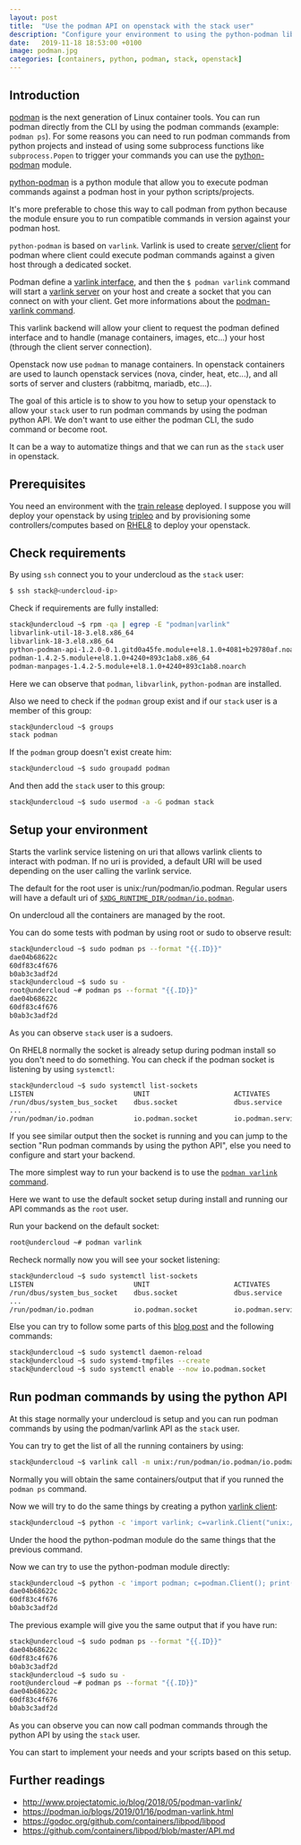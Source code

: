 ```yaml
---
layout: post
title:  "Use the podman API on openstack with the stack user"
description: "Configure your environment to using the python-podman libraries"
date:   2019-11-18 18:53:00 +0100
image: podman.jpg
categories: [containers, python, podman, stack, openstack]
---
```

## Introduction
[podman](https://github.com/containers/libpod) is the next generation of Linux
container tools. You can run podman directly from the CLI by using the podman
commands (example: `podman ps`). For some reasons you can need to run podman
commands from python projects and instead of using some subprocess functions
like `subprocess.Popen` to trigger your commands you can use the
[python-podman](https://github.com/containers/python-podman) module.

[python-podman](https://github.com/containers/python-podman) is a python module
that allow you to execute podman commands against a podman host in your
python scripts/projects.

It's more preferable to chose this way to call podman from python because the
module ensure you to run compatible commands in version against your podman host.

`python-podman` is based on `varlink`. Varlink is used to create
[server/client](https://varlink.org/python/)
for podman where client could execute podman commands against a given host
through a dedicated socket.

Podman define a [varlink interface](https://github.com/containers/libpod/blob/e7540d0406c49b22de245246d16ebc6e1778df37/cmd/podman/varlink/io.podman.varlink), 
and then the `$ podman varlink` command will start a [varlink server](https://varlink.org/python/#varlink.Server) on your host and
create a socket that you can connect on with your client. Get more informations
about the [podman-varlink command](https://www.mankier.com/1/podman-varlink).

This varlink backend will allow your client to request the podman defined interface and
to handle (manage containers, images, etc...) your host (through the client server connection).

Openstack now use `podman` to manage containers. In openstack containers are
used to launch openstack services (nova, cinder, heat, etc...), and all sorts
of server and clusters (rabbitmq, mariadb, etc...).

The goal of this article is to show to you how to setup your openstack to 
allow your `stack` user to run podman commands by using the podman python API.
We don't want to use either the podman CLI, the sudo command or become root.

It can be a way to automatize things and that we can run as the `stack` user in
openstack.

## Prerequisites
You need an environment with the
[train release](https://www.openstack.org/software/train/) deployed. I suppose
you will deploy your openstack by using
[tripleo](https://docs.openstack.org/tripleo-docs/latest/) and by provisioning some
controllers/computes based on [RHEL8](https://developers.redhat.com/rhel8/)
to deploy your openstack.

## Check requirements

By using `ssh` connect you to your undercloud as the `stack` user:

```sh
$ ssh stack@<undercloud-ip>
```

Check if requirements are fully installed:

```sh
stack@undercloud ~$ rpm -qa | egrep -E "podman|varlink"
libvarlink-util-18-3.el8.x86_64
libvarlink-18-3.el8.x86_64
python-podman-api-1.2.0-0.1.gitd0a45fe.module+el8.1.0+4081+b29780af.noarch
podman-1.4.2-5.module+el8.1.0+4240+893c1ab8.x86_64
podman-manpages-1.4.2-5.module+el8.1.0+4240+893c1ab8.noarch
```

Here we can observe that `podman`, `libvarlink`, `python-podman` are installed.

Also we need to check if the `podman` group exist and if our `stack` user is
a member of this group:

```sh
stack@undercloud ~$ groups
stack podman
```

If the `podman` group doesn't exist create him:

```sh
stack@undercloud ~$ sudo groupadd podman
```

And then add the `stack` user to this group:

```sh
stack@undercloud ~$ sudo usermod -a -G podman stack
```

## Setup your environment

Starts the varlink service listening on uri that allows varlink clients to
interact with podman. If no uri is provided, a default URI will be used
depending on the user calling the varlink service.

The default for the root user is unix:/run/podman/io.podman.
Regular users will have a default uri of
[`$XDG_RUNTIME_DIR/podman/io.podman`](https://www.freedesktop.org/software/systemd/man/pam_systemd.html).

On undercloud all the containers are managed by the root.

You can do some tests with podman by using root or sudo to observe result:

```sh
stack@undercloud ~$ sudo podman ps --format "{{.ID}}"
dae04b68622c
60df83c4f676
b0ab3c3adf2d
stack@undercloud ~$ sudo su -
root@undercloud ~# podman ps --format "{{.ID}}"
dae04b68622c
60df83c4f676
b0ab3c3adf2d
```

As you can observe `stack` user is a sudoers.

On RHEL8 normally the socket is already setup during podman install
so you don't need to do something. You can check if the podman socket is
listening by using `systemctl`:

```sh
stack@undercloud ~$ sudo systemctl list-sockets
LISTEN                         UNIT                     ACTIVATES
/run/dbus/system_bus_socket    dbus.socket              dbus.service
...
/run/podman/io.podman          io.podman.socket         io.podman.service
```

If you see similar output then the socket is running and you can jump to
the section "Run podman commands by using the python API", else you need to
configure and start your backend.

The more simplest way to run your backend is to use the [`podman varlink`
command](https://www.mankier.com/1/podman-varlink).

Here we want to use the default socket setup during install and running our API
commands as the `root` user.

Run your backend on the default socket:

```sh
root@undercloud ~# podman varlink
```

Recheck normally now you will see your socket listening:

```sh
stack@undercloud ~$ sudo systemctl list-sockets
LISTEN                         UNIT                     ACTIVATES
/run/dbus/system_bus_socket    dbus.socket              dbus.service
...
/run/podman/io.podman          io.podman.socket         io.podman.service
```

Else you can try to follow some parts of this [blog post](https://podman.io/blogs/2019/01/16/podman-varlink.html)
and the following commands:

```sh
stack@undercloud ~$ sudo systemctl daemon-reload
stack@undercloud ~$ sudo systemd-tmpfiles --create
stack@undercloud ~$ sudo systemctl enable --now io.podman.socket
```

## Run podman commands by using the python API

At this stage normally your undercloud is setup and you can run podman
commands by using the podman/varlink API as the `stack` user.

You can try to get the list of all the running containers by using:

```sh
stack@undercloud ~$ varlink call -m unix:/run/podman/io.podman/io.podman.ListContainers
```

Normally you will obtain the same containers/output that if you runned the `podman ps`
command.

Now we will try to do the same things by creating a python
[varlink client](https://varlink.org/python/#varlink.Client):

```sh
stack@undercloud ~$ python -c 'import varlink; c=varlink.Client("unix:/run/podman/io.podman"); con=c.open("io.podman"); print(con.ListContainers())'
```

Under the hood the python-podman module do the same things that the previous command.

Now we can try to use the python-podman module directly:

```sh
stack@undercloud ~$ python -c 'import podman; c=podman.Client(); print("\n".join([el.id for el in c.containers.list()]))'
dae04b68622c
60df83c4f676
b0ab3c3adf2d
```

The previous example will give you the same output that if you have run:

```sh
stack@undercloud ~$ sudo podman ps --format "{{.ID}}"
dae04b68622c
60df83c4f676
b0ab3c3adf2d
stack@undercloud ~$ sudo su -
root@undercloud ~# podman ps --format "{{.ID}}"
dae04b68622c
60df83c4f676
b0ab3c3adf2d
```

As you can observe you can now call podman commands through the python API
by using the `stack` user.

You can start to implement your needs and your scripts based on this setup.

## Further readings

- http://www.projectatomic.io/blog/2018/05/podman-varlink/
- https://podman.io/blogs/2019/01/16/podman-varlink.html
- https://godoc.org/github.com/containers/libpod/libpod
- https://github.com/containers/libpod/blob/master/API.md
